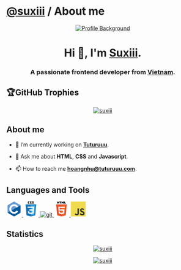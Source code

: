 # [@suxiii](https://github.com/suxiii) / About me

<p align="center">
    <a href="#">
        <img src="https://raw.githubusercontent.com/suxiii/suxiii/master/background.png" alt="Profile Background">
    </a>
</p>

<h1 align="center">Hi 👋, I'm
    <a href="https://github.com/suxiii">Suxiii</a>.
</h1>
<h3 align="center">A passionate frontend developer from
    <a href="https://en.wikipedia.org/wiki/Vietnam">Vietnam</a>.
</h3>

## 🏆GitHub Trophies

<p align="center">
    <a href="#github-trophies">
        <img src="https://github-profile-trophy.vercel.app/?username=suxiii&theme=dracula&no-frame=true&no-bg=false&margin-w=4" alt="suxiii" />
    </a>
</p>

## About me

- 🔭 I’m currently working on **[Tuturuuu](https://www.tuturuuu.com)**.

- 💬 Ask me about **HTML**, **CSS** and **Javascript**.

- 📫 How to reach me **hoangnhu@tuturuuu.com**.

<!-- ## Connect with me

<p align="left">
    <a href="https://twitter.com/vohoangphuc_" target="blank">
        <img align="center" src="https://raw.githubusercontent.com/rahuldkjain/github-profile-readme-generator/master/src/images/icons/Social/twitter.svg" alt="vohoangphuc_" height="30" width="40" />
    </a>
    <a href="https://linkedin.com/in/vohoangphuc" target="blank">
        <img align="center" src="https://raw.githubusercontent.com/rahuldkjain/github-profile-readme-generator/master/src/images/icons/Social/linked-in-alt.svg" alt="vohoangphuc" height="30" width="40" />
    </a>
    <a href="https://www.leetcode.com/vohoangphuc" target="blank">
        <img align="center" src="https://raw.githubusercontent.com/rahuldkjain/github-profile-readme-generator/master/src/images/icons/Social/leet-code.svg" alt="vohoangphuc" height="30" width="40" />
    </a>
</p> -->

## Languages and Tools

<p align="left">
    <a href="https://www.cprogramming.com/" target="_blank" rel="noreferrer">
        <img src="https://raw.githubusercontent.com/devicons/devicon/master/icons/c/c-original.svg" alt="c" width="40" height="40"/>
    </a>
    <a href="https://www.w3schools.com/css/" target="_blank" rel="noreferrer">
        <img src="https://raw.githubusercontent.com/devicons/devicon/master/icons/css3/css3-original-wordmark.svg" alt="css3" width="40" height="40"/>
    </a>
    <a href="https://git-scm.com/" target="_blank" rel="noreferrer">
        <img src="https://www.vectorlogo.zone/logos/git-scm/git-scm-icon.svg" alt="git" width="40" height="40"/>
    </a>
    <a href="https://www.w3.org/html/" target="_blank" rel="noreferrer">
        <img src="https://raw.githubusercontent.com/devicons/devicon/master/icons/html5/html5-original-wordmark.svg" alt="html5" width="40" height="40"/>
    </a>
    <a href="https://developer.mozilla.org/en-US/docs/Web/JavaScript" target="_blank" rel="noreferrer">
        <img src="https://raw.githubusercontent.com/devicons/devicon/master/icons/javascript/javascript-original.svg" alt="javascript" width="40" height="40"/>
    </a>
</p>

## Statistics

<p align="center">
    <a href="#statistics">
        <img src="https://github-readme-stats.vercel.app/api?username=suxiii&theme=dracula&hide_border=true&include_all_commits=true&count_private=true" alt="suxiii" />
    </a>
</p>

<p align="center">
    <a href="#statistics">
        <img src="https://github-readme-streak-stats.herokuapp.com/?user=suxiii&theme=dracula&hide_border=true" alt="suxiii" />
    </a>
</p>
